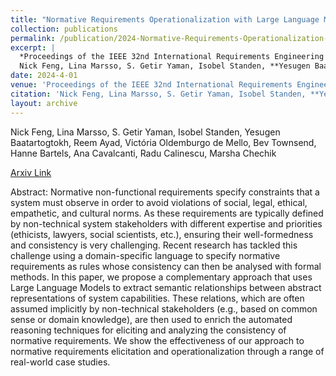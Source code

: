 ```yaml
---
title: "Normative Requirements Operationalization with Large Language Models"
collection: publications
permalink: /publication/2024-Normative-Requirements-Operationalization-with-Large-Language-Models
excerpt: |
  *Proceedings of the IEEE 32nd International Requirements Engineering Conference (RE'), 2024*  
  Nick Feng, Lina Marsso, S. Getir Yaman, Isobel Standen, **Yesugen Baatartogtokh**, Reem Ayad, Victória Oldemburgo de Mello, Bev Townsend, Hanne Bartels, Ana Cavalcanti, Radu Calinescu, Marsha Chechik
date: 2024-4-01
venue: 'Proceedings of the IEEE 32nd International Requirements Engineering Conference (RE), 2024'
citation: 'Nick Feng, Lina Marsso, S. Getir Yaman, Isobel Standen, **Yesugen Baatartogtokh**, Reem Ayad, Victória Oldemburgo de Mello, Bev Townsend, Hanne Bartels, Ana Cavalcanti, Radu Calinescu, Marsha Chechik, "Normative Requirements Operationalization with Large Language Models." In Proceedings of the IEEE 32nd International Requirements Engineering Conference (RE), 2024.'
layout: archive
---
```

Nick Feng, Lina Marsso, S. Getir Yaman, Isobel Standen, Yesugen Baatartogtokh, Reem Ayad, Victória Oldemburgo de Mello, Bev Townsend, Hanne Bartels, Ana Cavalcanti, Radu Calinescu, Marsha Chechik

[Arxiv Link](https://arxiv.org/abs/2404.12335)

Abstract: Normative non-functional requirements specify constraints that a system must observe in order to avoid violations of social, legal, ethical, empathetic, and cultural norms. As these requirements are typically defined by non-technical system stakeholders with different expertise and priorities (ethicists, lawyers, social scientists, etc.), ensuring their well-formedness and consistency is very challenging. Recent research has tackled this challenge using a domain-specific language to specify normative requirements as rules whose consistency can then be analysed with formal methods. In this paper, we propose a complementary approach that uses Large Language Models to extract semantic relationships between abstract representations of system capabilities. These relations, which are often assumed implicitly by non-technical stakeholders (e.g., based on common sense or domain knowledge), are then used to enrich the automated reasoning techniques for eliciting and analyzing the consistency of normative requirements. We show the effectiveness of our approach to normative requirements elicitation and operationalization through a range of real-world case studies.
